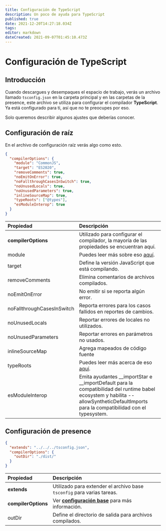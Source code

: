 ```yaml
---
title: Configuración de TypeScript
description: Un poco de ayuda para TypeScript
published: true
date: 2021-12-20T14:27:18.034Z
tags:
editor: markdown
dateCreated: 2021-09-07T01:45:10.473Z
---
```


# Configuración de TypeScript

## Introducción

Cuando descargues y desempaques el espacio de trabajo, verás un archivo llamado `tsconfig.json` en la carpeta principal y en las carpetas de la presence, este archivo se utiliza para configurar el compilador **TypeScript**. Ya está configurado para ti, así que no te preocupes por eso.

Solo queremos describir algunos ajustes que deberías conocer.

## Configuración de raíz

En el archivo de configuración raíz verás algo como esto.

```json
{
  "compilerOptions": {
    "module": "CommonJS",
    "target": "ES2020",
    "removeComments": true,
    "noEmitOnError": true,
    "noFallthroughCasesInSwitch": true,
    "noUnusedLocals": true,
    "noUnusedParameters": true,
    "inlineSourceMap": true,
    "typeRoots": ["@types"],
    "esModuleInterop": true
  }
}
```

| Propiedad                  | Descripción                                                                                                                                                                               |
|:-------------------------- |:----------------------------------------------------------------------------------------------------------------------------------------------------------------------------------------- |
| **compilerOptions**        | Utilizado para configurar el compilador, la mayoría de las propiedades se encuentran aquí.                                                                                                |
| module                     | Puedes leer más sobre eso [aquí](https://www.typescriptlang.org/docs/handbook/modules.html).                                                                                              |
| target                     | Define la versión JavaScript que está compilando.                                                                                                                                         |
| removeComments             | Elimina comentarios de archivos compilados.                                                                                                                                               |
| noEmitOnError              | No emitir si se reporta algún error.                                                                                                                                                      |
| noFallthroughCasesInSwitch | Reporta errores para los casos fallidos en reportes de cambios.                                                                                                                           |
| noUnusedLocals             | Reportar errores de locales no utilizados.                                                                                                                                                |
| noUnusedParameters         | Reportar errores en parámetros no usados.                                                                                                                                                 |
| inlineSourceMap            | Agrega mapeados de código fuente                                                                                                                                                          |
| typeRoots                  | Puedes leer más acerca de eso [aquí](https://www.typescriptlang.org/docs/handbook/tsconfig-json.html#types-typeroots-and-types).                                                          |
| esModuleInterop            | Emita ayudantes __importStar e __importDefault para la compatibilidad del runtime babel ecosystem y habilita --allowSyntheticDefaultImports para la compatibilidad con el typesystem. |

## Configuración de presence

```json
{
  "extends": "../../../tsconfig.json",
  "compilerOptions": {
    "outDir": "./dist/"
  }
}
```

| Propiedad           | Descripción                                                                                   |
|:------------------- |:--------------------------------------------------------------------------------------------- |
| **extends**         | Utilizado para extender el archivo base `tsconfig` para varias tareas.                        |
| **compilerOptions** | Ver [**configuración base**](/dev/presence/tsconfig#root-configuration) para más información. |
| outDir              | Define el directorio de salida para archivos compilados.                                      |
